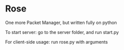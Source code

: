 # Rose
One more Packet Manager, but written fully on python

To start server: go to the server folder, and run start.py

For client-side usage: run rose.py with arguments
